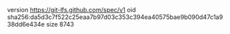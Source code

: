 version https://git-lfs.github.com/spec/v1
oid sha256:da5d3c7f522c25eaa7b97d03c353c394ea40575bae9b090d47c1a938dd6e434e
size 8743
